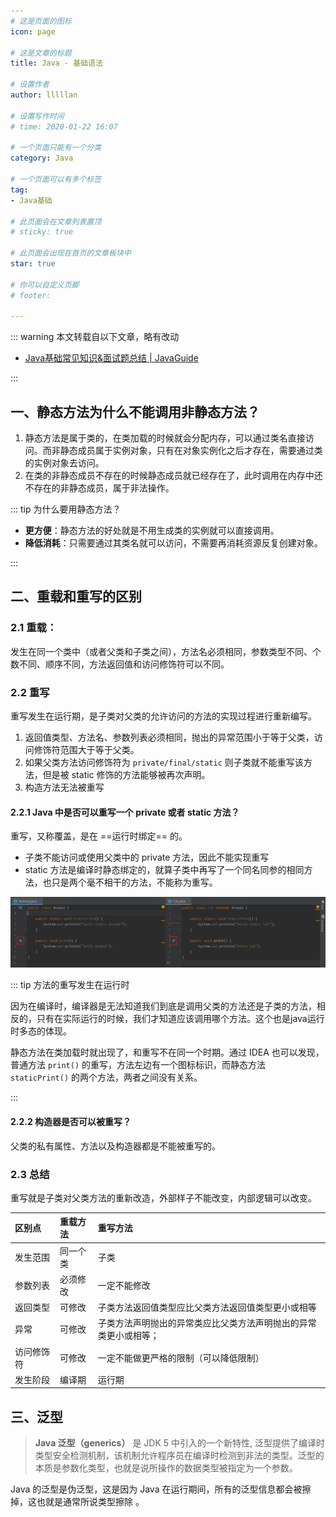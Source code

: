 ```yaml
---
# 这是页面的图标
icon: page

# 这是文章的标题
title: Java - 基础语法

# 设置作者
author: lllllan

# 设置写作时间
# time: 2020-01-22 16:07

# 一个页面只能有一个分类
category: Java

# 一个页面可以有多个标签
tag:
- Java基础

# 此页面会在文章列表置顶
# sticky: true

# 此页面会出现在首页的文章板块中
star: true

# 你可以自定义页脚
# footer:

---
```




::: warning 本文转载自以下文章，略有改动

- [Java基础常见知识&面试题总结 | JavaGuide](https://javaguide.cn/java/basis/java-basic-questions-01.html#基础概念与常识)

:::



## 一、静态方法为什么不能调用非静态方法？

1. 静态方法是属于类的，在类加载的时候就会分配内存，可以通过类名直接访问。而非静态成员属于实例对象，只有在对象实例化之后才存在，需要通过类的实例对象去访问。
2. 在类的非静态成员不存在的时候静态成员就已经存在了，此时调用在内存中还不存在的非静态成员，属于非法操作。



::: tip 为什么要用静态方法？

- **更方便**：静态方法的好处就是不用生成类的实例就可以直接调用。
- **降低消耗**：只需要通过其类名就可以访问，不需要再消耗资源反复创建对象。

:::



## 二、重载和重写的区别



### 2.1 重载：

发生在同一个类中（或者父类和子类之间），方法名必须相同，参数类型不同、个数不同、顺序不同，方法返回值和访问修饰符可以不同。



### 2.2 重写

重写发生在运行期，是子类对父类的允许访问的方法的实现过程进行重新编写。

1. 返回值类型、方法名、参数列表必须相同，抛出的异常范围小于等于父类，访问修饰符范围大于等于父类。
2. 如果父类方法访问修饰符为 `private/final/static` 则子类就不能重写该方法，但是被 static 修饰的方法能够被再次声明。
3. 构造方法无法被重写



#### 2.2.1 Java 中是否可以重写一个 private 或者 static 方法？

重写，又称覆盖，是在 ==运行时绑定== 的。

- 子类不能访问或使用父类中的 private 方法，因此不能实现重写
- static 方法是编译时静态绑定的，就算子类中再写了一个同名同参的相同方法，也只是两个毫不相干的方法，不能称为重写。

![image-20220308083039176](README.assets/image-20220308083039176.png)



::: tip 方法的重写发生在运行时

因为在编译时，编译器是无法知道我们到底是调用父类的方法还是子类的方法，相反的，只有在实际运行的时候，我们才知道应该调用哪个方法。这个也是java运行时多态的体现。

静态方法在类加载时就出现了，和重写不在同一个时期。通过 IDEA 也可以发现，普通方法 `print()` 的重写，方法左边有一个图标标识，而静态方法 `staticPrint()` 的两个方法，两者之间没有关系。

:::



#### 2.2.2 构造器是否可以被重写？

父类的私有属性、方法以及构造器都是不能被重写的。





### 2.3 总结

重写就是子类对父类方法的重新改造，外部样子不能改变，内部逻辑可以改变。

| 区别点     | 重载方法 | 重写方法                                                     |
| :--------- | :------- | :----------------------------------------------------------- |
| 发生范围   | 同一个类 | 子类                                                         |
| 参数列表   | 必须修改 | 一定不能修改                                                 |
| 返回类型   | 可修改   | 子类方法返回值类型应比父类方法返回值类型更小或相等           |
| 异常       | 可修改   | 子类方法声明抛出的异常类应比父类方法声明抛出的异常类更小或相等； |
| 访问修饰符 | 可修改   | 一定不能做更严格的限制（可以降低限制）                       |
| 发生阶段   | 编译期   | 运行期                                                       |





## 三、泛型

> **Java 泛型（generics）** 是 JDK 5 中引入的一个新特性, 泛型提供了编译时类型安全检测机制，该机制允许程序员在编译时检测到非法的类型。泛型的本质是参数化类型，也就是说所操作的数据类型被指定为一个参数。

Java 的泛型是伪泛型，这是因为 Java 在运行期间，所有的泛型信息都会被擦掉，这也就是通常所说类型擦除 。

